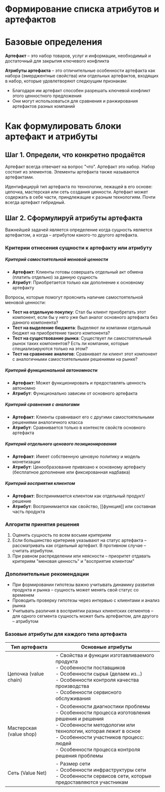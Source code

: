 # Формирование списка атрибутов и артефактов
# Базовые определения
**Артефакт** – это набор товаров, услуг и информации, необходимый и достаточный для закрытия ключевого конфликта

**Атрибуты артефакта** – это отличительные особенности артефакта как набора (эмерджентные свойства) или отдельных артефактов, входящих в набор, которые удовлетворяют следюущим признакам:
- Благодаря им артефакт способен разрешать ключевой конфликт этого ценностного предложения
- Они могут использоваться для сравнения и ранжирования артефактов разных компаний

# Как формулировать блоки артефакт и атрибуты

## Шаг 1. Определи, что конкретно продаётся

Артефакт всегда отвечает на вопрос "что". Артефакт это набор. Набор состоит из элементов. Элементы артефакта также называются артефактами.

Идентифицируй тип артефакта по технологии, лежащей в его основе: цепочка, мастерская или сеть создания ценности. Артефакт может содержать в себе части, приндлежащие к разным технологиям. Почти всегда артефакт гибридный. 


## Шаг 2. Сформулируй атрибуты артефакта
Важнейшей задачей является определение когда сущность является артефактом, а когда – атрибутом какого-то другого артефакта.
### Критерии отнесения сущности к артефакту или атрибуту

##### Критерий самостоятельной меновой ценности
- **Артефакт**: Клиенты готовы совершать отдельный акт обмена (платить отдельно) за данную сущность
- **Атрибут**: Приобретается только как дополнение к основному артефакту

Вопросы, которые помогут прояснить наличие самостоятельной меновой ценности:
- **Тест на отдельную покупку**: Стал бы клиент приобретать этот компонент, если бы у него уже был аналог основного артефакта без данного компонента?
- **Тест на выделение бюджета**: Выделяют ли компании отдельный бюджет на приобретение такого компонента?
- **Тест на существование рынка**: Существует ли самостоятельный рынок таких компонентов? Есть ли компании, которые специализируются только на этом?
- **Тест на сравнение аналогов**: Сравнивает ли клиент этот компонент с аналогичными самостоятельными решениями на рынке?

##### Критерий функциональной автономности
- **Артефакт**: Может функционировать и предоставлять ценность автономно
- **Атрибут**: Функционально зависим от основного артефакта
##### Критерий сравнения с аналогами
- **Артефакт**: Клиенты сравнивают его с другими самостоятельными решениями аналогичного класса
- **Атрибут**: Сравнивается только в контексте свойств основного артефакта
##### Критерий отдельного ценового позиционирования
- **Артефакт**: Имеет собственную ценовую политику и модель монетизации
- **Атрибут**: Ценообразование привязано к основному артефакту (бесплатное дополнение или фиксированная надбавка)
##### Критерий восприятия клиентом
- **Артефакт**: Воспринимается клиентом как отдельный продукт/решение
- **Атрибут**: Воспринимается как свойство, [[функция]] или составная часть продукта

### Алгоритм принятия решения

1. Оценить сущность по всем восьми критериям
2. Если большинство критериев указывают на статус артефакта – рассматривать как отдельный артефакт. В противном случае – считать атрибутом.
3. При равном распределении или неясности – приоритет отдавать критериям  "меновая ценность" и "восприятие клиентом"

### Дополнительные рекомендации
- При формировании гипотезы важно учитывать динамику развития продукта и рынка – сущность может менять свой статус со временем
- Проводить проверку гипотезы через интервью с клиентами и анализ рынка
- Учитывать различия в восприятии разных клиентских сегментов – для одного сегмента сущность может быть артефактом, для другого – атрибутом

### Базовые атрибуты для каждого типа артефакта

| Тип артефакта           | Основные атрибуты                                                                                                                                                                                                                                             |
| ----------------------- | ------------------------------------------------------------------------------------------------------------------------------------------------------------------------------------------------------------------------------------------------------------- |
| Цепочка (value chain)   | - Свойства и функции изготавливаемого продукта<br>- Особенности поставщиков<br>- Особенности сырья (делаем из...)<br>- Особенности контроля качества производства<br>- Особенности сервисного обслуживания                                                    |
| Мастерская (value shop) | - Особенности диагностики проблемы<br>- Особенности процесса изготовления решения и решения<br>- Особенности методологии или технологии, которая лежит в осное<br>- Особенности участников процесс: людей<br>- Особенности процесса контроля решения проблемы |
| Сеть (Value Net)        | - Размер сети<br>- Особенности инфраструктуры сети<br>- Особенности сервисов сети, которые предоставляются участникам                                                                                                                                         |
